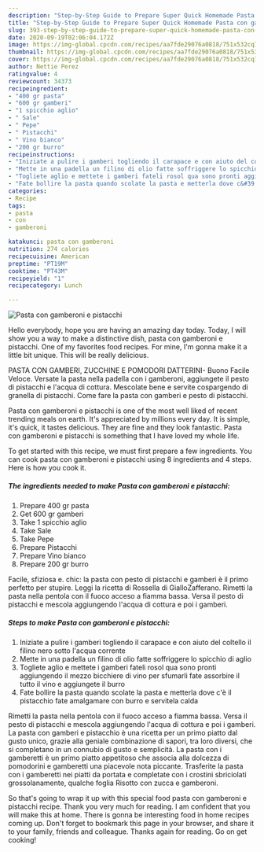 ```yaml
---
description: "Step-by-Step Guide to Prepare Super Quick Homemade Pasta con gamberoni e pistacchi"
title: "Step-by-Step Guide to Prepare Super Quick Homemade Pasta con gamberoni e pistacchi"
slug: 393-step-by-step-guide-to-prepare-super-quick-homemade-pasta-con-gamberoni-e-pistacchi
date: 2020-09-19T02:06:04.172Z
image: https://img-global.cpcdn.com/recipes/aa7fde29076a0818/751x532cq70/pasta-con-gamberoni-e-pistacchi-recipe-main-photo.jpg
thumbnail: https://img-global.cpcdn.com/recipes/aa7fde29076a0818/751x532cq70/pasta-con-gamberoni-e-pistacchi-recipe-main-photo.jpg
cover: https://img-global.cpcdn.com/recipes/aa7fde29076a0818/751x532cq70/pasta-con-gamberoni-e-pistacchi-recipe-main-photo.jpg
author: Nettie Perez
ratingvalue: 4
reviewcount: 34373
recipeingredient:
- "400 gr pasta"
- "600 gr gamberi"
- "1 spicchio aglio"
- " Sale"
- " Pepe"
- " Pistacchi"
- " Vino bianco"
- "200 gr burro"
recipeinstructions:
- "Iniziate a pulire i gamberi togliendo il carapace e con aiuto del coltello il filino nero sotto l&#39;acqua corrente"
- "Mette in una padella un filino di olio fatte soffriggere lo spicchio di aglio"
- "Togliete aglio e mettete i gamberi fateli rosol qua sono pronti aggiungendo il mezzo bicchiere di vino per sfumarli fate assorbire il tutto il vino e aggiungete il burro"
- "Fate bollire la pasta quando scolate la pasta e metterla dove c&#39;è il pistacchio fate amalgamare con burro e servitela calda"
categories:
- Recipe
tags:
- pasta
- con
- gamberoni

katakunci: pasta con gamberoni 
nutrition: 274 calories
recipecuisine: American
preptime: "PT19M"
cooktime: "PT43M"
recipeyield: "1"
recipecategory: Lunch

---
```



![Pasta con gamberoni e pistacchi](https://img-global.cpcdn.com/recipes/aa7fde29076a0818/751x532cq70/pasta-con-gamberoni-e-pistacchi-recipe-main-photo.jpg)

Hello everybody, hope you are having an amazing day today. Today, I will show you a way to make a distinctive dish, pasta con gamberoni e pistacchi. One of my favorites food recipes. For mine, I'm gonna make it a little bit unique. This will be really delicious.

PASTA CON GAMBERI, ZUCCHINE E POMODORI DATTERINI- Buono Facile Veloce. Versate la pasta nella padella con i gamberoni, aggiungete il pesto di pistacchi e l&#39;acqua di cottura. Mescolate bene e servite cospargendo di granella di pistacchi. Come fare la pasta con gamberi e pesto di pistacchi.

Pasta con gamberoni e pistacchi is one of the most well liked of recent trending meals on earth. It's appreciated by millions every day. It is simple, it's quick, it tastes delicious. They are fine and they look fantastic. Pasta con gamberoni e pistacchi is something that I have loved my whole life.


To get started with this recipe, we must first prepare a few ingredients. You can cook pasta con gamberoni e pistacchi using 8 ingredients and 4 steps. Here is how you cook it.

<!--inarticleads1-->

##### The ingredients needed to make Pasta con gamberoni e pistacchi:

1. Prepare 400 gr pasta
1. Get 600 gr gamberi
1. Take 1 spicchio aglio
1. Take  Sale
1. Take  Pepe
1. Prepare  Pistacchi
1. Prepare  Vino bianco
1. Prepare 200 gr burro


Facile, sfiziosa e. chic: la pasta con pesto di pistacchi e gamberi è il primo perfetto per stupire. Leggi la ricetta di Rossella di GialloZafferano. Rimetti la pasta nella pentola con il fuoco acceso a fiamma bassa. Versa il pesto di pistacchi e mescola aggiungendo l&#39;acqua di cottura e poi i gamberi. 

<!--inarticleads2-->

##### Steps to make Pasta con gamberoni e pistacchi:

1. Iniziate a pulire i gamberi togliendo il carapace e con aiuto del coltello il filino nero sotto l&#39;acqua corrente
1. Mette in una padella un filino di olio fatte soffriggere lo spicchio di aglio
1. Togliete aglio e mettete i gamberi fateli rosol qua sono pronti aggiungendo il mezzo bicchiere di vino per sfumarli fate assorbire il tutto il vino e aggiungete il burro
1. Fate bollire la pasta quando scolate la pasta e metterla dove c&#39;è il pistacchio fate amalgamare con burro e servitela calda


Rimetti la pasta nella pentola con il fuoco acceso a fiamma bassa. Versa il pesto di pistacchi e mescola aggiungendo l&#39;acqua di cottura e poi i gamberi. La pasta con gamberi e pistacchio è una ricetta per un primo piatto dal gusto unico, grazie alla geniale combinazione di sapori, tra loro diversi, che si completano in un connubio di gusto e semplicità. La pasta con i gamberetti è un primo piatto appetitoso che associa alla dolcezza di pomodorini e gamberetti una piacevole nota piccante. Trasferite la pasta con i gamberetti nei piatti da portata e completate con i crostini sbriciolati grossolanamente, qualche foglia Risotto con zucca e gamberoni. 

So that's going to wrap it up with this special food pasta con gamberoni e pistacchi recipe. Thank you very much for reading. I am confident that you will make this at home. There is gonna be interesting food in home recipes coming up. Don't forget to bookmark this page in your browser, and share it to your family, friends and colleague. Thanks again for reading. Go on get cooking!
